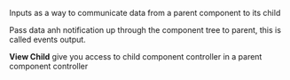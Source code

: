 Inputs as a way to communicate data from a parent component to its child

Pass data anh notification up through the component tree to parent, this is called events output.

**View Child** give you access to child component controller in a parent component controller
